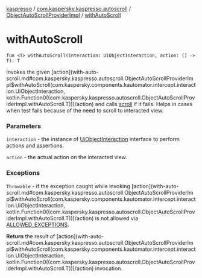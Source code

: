 [kaspresso](../../index.md) / [com.kaspersky.kaspresso.autoscroll](../index.md) / [ObjectAutoScrollProviderImpl](index.md) / [withAutoScroll](./with-auto-scroll.md)

# withAutoScroll

`fun <T> withAutoScroll(interaction: UiObjectInteraction, action: () -> T): T`

Invokes the given [action](with-auto-scroll.md#com.kaspersky.kaspresso.autoscroll.ObjectAutoScrollProviderImpl$withAutoScroll(com.kaspersky.components.kautomator.intercept.interaction.UiObjectInteraction, kotlin.Function0((com.kaspersky.kaspresso.autoscroll.ObjectAutoScrollProviderImpl.withAutoScroll.T)))/action) and calls [scroll](scroll.md) if it fails. Helps in cases when test fails because of the
need to scroll to interacted view.

### Parameters

`interaction` - the instance of [UiObjectInteraction](#) interface to perform actions and assertions.

`action` - the actual action on the interacted view.

### Exceptions

`Throwable` - if the exception caught while invoking [action](with-auto-scroll.md#com.kaspersky.kaspresso.autoscroll.ObjectAutoScrollProviderImpl$withAutoScroll(com.kaspersky.components.kautomator.intercept.interaction.UiObjectInteraction, kotlin.Function0((com.kaspersky.kaspresso.autoscroll.ObjectAutoScrollProviderImpl.withAutoScroll.T)))/action) is not allowed via [ALLOWED_EXCEPTIONS](#).

**Return**
the result of [action](with-auto-scroll.md#com.kaspersky.kaspresso.autoscroll.ObjectAutoScrollProviderImpl$withAutoScroll(com.kaspersky.components.kautomator.intercept.interaction.UiObjectInteraction, kotlin.Function0((com.kaspersky.kaspresso.autoscroll.ObjectAutoScrollProviderImpl.withAutoScroll.T)))/action) invocation.

